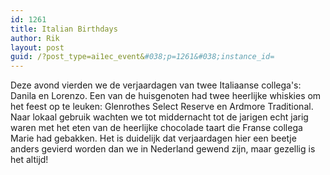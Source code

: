 ```yaml
---
id: 1261
title: Italian Birthdays
author: Rik
layout: post
guid: /?post_type=ai1ec_event&#038;p=1261&#038;instance_id=
---
```

Deze avond vierden we de verjaardagen van twee Italiaanse collega's: Danila en Lorenzo. Een van de huisgenoten had twee heerlijke whiskies om het feest op te leuken: Glenrothes Select Reserve en Ardmore Traditional. Naar lokaal gebruik wachten we tot middernacht tot de jarigen echt jarig waren met het eten van de heerlijke chocolade taart die Franse collega Marie had gebakken. Het is duidelijk dat verjaardagen hier een beetje anders gevierd worden dan we in Nederland gewend zijn, maar gezellig is het altijd!